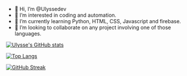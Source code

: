 - 👋 Hi, I’m @Ulyssedev
- 👀 I’m interested in coding and automation.
- 🌱 I’m currently learning Python, HTML, CSS, Javascript and firebase.
- 🤯 I’m looking to collaborate on any project involving one of those languages.

[![Ulysse's GitHub stats](https://github-readme-stats.vercel.app/api?username=Ulyssedev&show_icons=true&theme=onedark&count_private=true)](https://github.com/anuraghazra/github-readme-stats)



[![Top Langs](https://github-readme-stats.vercel.app/api/top-langs/?usernameUlyssedev&layout=compact&show_icons=true&theme=onedark)](https://github.com/anuraghazra/github-readme-stats)

[![GitHub Streak](http://github-readme-streak-stats.herokuapp.com?user=Ulyssedev&theme=tokyonight&hide_border=false&date_format=n%2Fj%5B%2FY%5D)](https://git.io/streak-stats)
